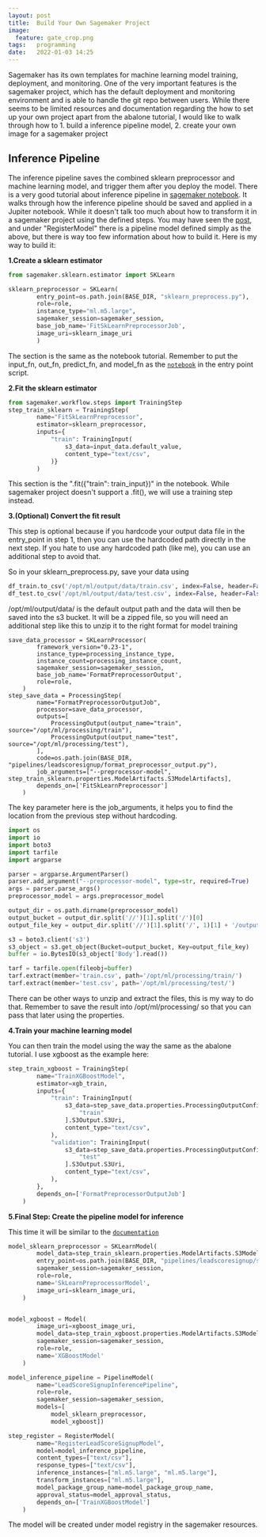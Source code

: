 ```yaml
---
layout: post
title:  Build Your Own Sagemaker Project
image:
  feature: gate_crop.png
tags:   programming
date:   2022-01-03 14:25
---
```


Sagemaker has its own templates for machine learning model training, deployment, and monitoring. One of the very important features is the sagemaker project, which has the default deployment and monitoring environment and is able to handle the git repo between users. While there seems to be limited resources and documentation regarding the how to set up your own project apart from the abalone tutorial, I would like to walk through how to 1. build a inference pipeline model, 2. create your own image for a sagemaker project


## Inference Pipeline

The inference pipeline saves the combined sklearn preprocessor and machine learning model, and trigger them after you deploy the model. There is a very good tutorial about inference pipeline in [sagemaker notebook](https://github.com/aws/amazon-sagemaker-examples/blob/master/sagemaker-python-sdk/scikit_learn_inference_pipeline/Inference%20Pipeline%20with%20Scikit-learn%20and%20Linear%20Learner.ipynb). It walks through how the inference pipeline should be saved and applied in a Jupiter notebook. While it doesn't talk too much about how to transform it in a sagemaker project using the defined steps. You may have seen the [post](https://docs.aws.amazon.com/sagemaker/latest/dg/build-and-manage-steps.html), and under "RegisterModel" there is a pipeline model defined simply as the above, but there is way too few information about how to build it. Here is my way to build it:

**1.Create a sklearn estimator**

```python
from sagemaker.sklearn.estimator import SKLearn

sklearn_preprocessor = SKLearn(
        entry_point=os.path.join(BASE_DIR, "sklearn_preprocess.py"),
        role=role,
        instance_type="ml.m5.large",
        sagemaker_session=sagemaker_session,
        base_job_name='FitSkLearnPreprocessorJob',
        image_uri=sklearn_image_uri
        )
```
The section is the same as the notebook tutorial. Remember to put the input_fn, out_fn, predict_fn, and model_fn as the [`notebook`](https://github.com/aws/amazon-sagemaker-examples/blob/master/sagemaker-python-sdk/scikit_learn_inference_pipeline/Inference%20Pipeline%20with%20Scikit-learn%20and%20Linear%20Learner.ipynb) in the entry point script.

**2.Fit the sklearn estimator**

```python
from sagemaker.workflow.steps import TrainingStep
step_train_sklearn = TrainingStep(
        name="FitSkLearnPreprocessor",
        estimator=sklearn_preprocessor,
        inputs={
            "train": TrainingInput(
                s3_data=input_data.default_value,
                content_type="text/csv",
            )}
        )
```
This section is the ".fit({"train": train_input})" in the notebook. While sagemaker project doesn't support a .fit(), we will use a training step instead.

**3.(Optional) Convert the fit result**

This step is optional because if you hardcode your output data file in the entry_point in step 1, then you can use the hardcoded path directly in the next step. If you hate to use any hardcoded path (like me), you can use an additional step to avoid that.

So in your sklearn_preprocess.py, save your data using
```python
df_train.to_csv('/opt/ml/output/data/train.csv', index=False, header=False)
df_test.to_csv('/opt/ml/output/data/test.csv', index=False, header=False)
```
/opt/ml/output/data/ is the default output path and the data will then be saved into the s3 bucket. It will be a zipped file, so you will need an additional step like this to unzip it to the right format for model training

```
save_data_processor = SKLearnProcessor(
        framework_version="0.23-1",
        instance_type=processing_instance_type,
        instance_count=processing_instance_count,
        sagemaker_session=sagemaker_session,
        base_job_name='FormatPreprocessorOutput',
        role=role,
    )
step_save_data = ProcessingStep(
        name="FormatPreprocessorOutputJob",
        processor=save_data_processor,
        outputs=[
            ProcessingOutput(output_name="train", source="/opt/ml/processing/train"),
            ProcessingOutput(output_name="test", source="/opt/ml/processing/test"),
        ],
        code=os.path.join(BASE_DIR, "pipelines/leadscoresignup/format_preprocessor_output.py"),
        job_arguments=["--preprocessor-model", step_train_sklearn.properties.ModelArtifacts.S3ModelArtifacts],
        depends_on=['FitSkLearnPreprocessor']
    )
```
The key parameter here is the job_arguments, it helps you to find the location from the previous step without hardcoding.
```python
import os
import io
import boto3
import tarfile
import argparse

parser = argparse.ArgumentParser()
parser.add_argument("--preprocessor-model", type=str, required=True)
args = parser.parse_args()
preprocessor_model = args.preprocessor_model

output_dir = os.path.dirname(preprocessor_model)
output_bucket = output_dir.split('//')[1].split('/')[0]
output_file_key = output_dir.split('//')[1].split('/', 1)[1] + '/output.tar.gz'

s3 = boto3.client('s3')
s3_object = s3.get_object(Bucket=output_bucket, Key=output_file_key)
buffer = io.BytesIO(s3_object['Body'].read())

tarf = tarfile.open(fileobj=buffer)
tarf.extract(member='train.csv', path='/opt/ml/processing/train/')
tarf.extract(member='test.csv', path='/opt/ml/processing/test/')
```
There can be other ways to unzip and extract the files, this is my way to do that. Remember to save the result into /opt/ml/processing/ so that you can pass that later using the properties.



**4.Train your machine learning model**

You can then train the model using the way the same as the abalone tutorial. I use xgboost as the example here:

```python
step_train_xgboost = TrainingStep(
        name="TrainXGBoostModel",
        estimator=xgb_train,
        inputs={
            "train": TrainingInput(
                s3_data=step_save_data.properties.ProcessingOutputConfig.Outputs[
                    "train"
                ].S3Output.S3Uri,
                content_type="text/csv",
            ),
            "validation": TrainingInput(
                s3_data=step_save_data.properties.ProcessingOutputConfig.Outputs[
                    "test"
                ].S3Output.S3Uri,
                content_type="text/csv",
            ),
        },
        depends_on=['FormatPreprocessorOutputJob']
    )
```

**5.Final Step: Create the pipeline model for inference**

This time it will be similar to the [`documentation`](https://docs.aws.amazon.com/sagemaker/latest/dg/build-and-manage-steps.html)

```python
model_sklearn_preprocessor = SKLearnModel(
        model_data=step_train_sklearn.properties.ModelArtifacts.S3ModelArtifacts,
        entry_point=os.path.join(BASE_DIR, "pipelines/leadscoresignup/sklearn_preprocess.py"),
        sagemaker_session=sagemaker_session,
        role=role,
        name='SkLearnPreprocessorModel',
        image_uri=sklearn_image_uri,
    )


model_xgboost = Model(
        image_uri=xgboost_image_uri,
        model_data=step_train_xgboost.properties.ModelArtifacts.S3ModelArtifacts,
        sagemaker_session=sagemaker_session,
        role=role,
        name='XGBoostModel'
    )

model_inference_pipeline = PipelineModel(
        name="LeadScoreSignupInferencePipeline", 
        role=role, 
        sagemaker_session=sagemaker_session,
        models=[
            model_sklearn_preprocessor, 
            model_xgboost])

step_register = RegisterModel(
        name="RegisterLeadScoreSignupModel",
        model=model_inference_pipeline,
        content_types=["text/csv"],
        response_types=["text/csv"],
        inference_instances=["ml.m5.large", "ml.m5.large"],
        transform_instances=["ml.m5.large"],
        model_package_group_name=model_package_group_name,
        approval_status=model_approval_status,
        depends_on=['TrainXGBoostModel']
    )
```
The model will be created under model registry in the sagemaker resources.
